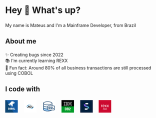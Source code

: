 <h1 align="left">Hey 👋 What's up?</h1>

###

<p align="left">My name is Mateus and I'm a Mainframe Developer, from Brazil</p>

###

<h2 align="left">About me</h2>

###

<p align="left">✨ Creating bugs since 2022<br>📚 I'm currently learning REXX<br>🎲 Fun fact: Around 80% of all business transactions are still processed using COBOL</p>

###

<h2 align="left">I code with</h2>

###

<div align="left">
  <img src="/Devicons/COBOL.jpg" height="40" alt="COBOL logo"  />
  <img width="12" />
  <img src="/Devicons/JCL.png" height="40" alt="Job Control Language (JCL) logo"  />
  <img width="12" />
  <img src="/Devicons/SQL.png" height="40" alt="SQL logo"  />
  <img width="12" />
  <img src="/Devicons/DB2.png" height="40" alt="IBM DB2 logo"  />
  <img width="12" />
  <img src="/Devicons/NAT.jpg" height="40" alt="Natural Software AG logo"  />
  <img width="12" />
  <img src="/Devicons/REXX.png" height="40" alt="REXX logo"  />
  <img width="12" />
</div>

###
